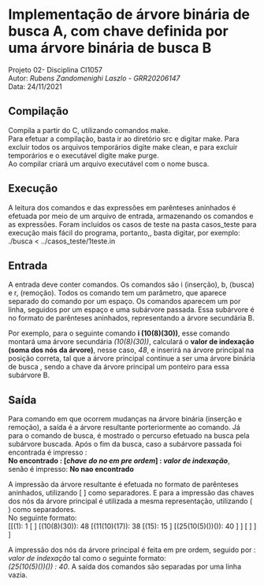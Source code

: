 # Implementação de árvore binária de busca A, com chave definida por uma árvore binária de busca B
Projeto 02- Disciplina CI1057\
Autor: *Rubens Zandomenighi Laszlo - GRR20206147*\
Data: 24/11/2021

## Compilação 
Compila a partir do C, utilizando comandos make.  
Para efetuar a compilação, basta ir ao diretório src e digitar make.
Para excluir todos os arquivos temporários digite make clean,
e para excluir temporários e o executável digite make purge.  
Ao compilar criará um arquivo executável com o nome busca.

## Execução
A leitura dos comandos e das expressões em parênteses aninhados é efetuada por meio de um arquivo de entrada, armazenando os comandos e as expressões. Foram incluídos os casos de teste na pasta casos_teste para execução mais fácil do programa, portanto,, basta digitar, por exemplo: 
./busca < ../casos_teste/1teste.in 

## Entrada
A entrada deve conter comandos. Os comandos são i (inserção), b, (busca) e r, (remoção). Todos os comando tem um parâmetro, que aparece separado do comando por um espaço. Os comandos aparecem um por linha, seguidos por um espaço e uma subárvore passada. Essa subárvore é no formato de parênteses aninhados, representando a árvore secundária B.

Por exemplo, para o seguinte comando __i (10(8)(30))__, esse comando montará uma árvore secundária _(10(8)(30))_, calculará o __valor de indexação (soma dos nós da árvore)__, nesse caso, _48_, e inserirá na árvore principal na posição correta, tal que a árvore principal continue a ser uma árvore binária de busca , sendo a chave da árvore principal um ponteiro para essa subárvore B. 

## Saída
Para comando em que ocorrem mudanças na árvore binária (inserção e remoção), a saída é a árvore resultante porteriormente ao comando.
Já para o comando de busca, é mostrado o percurso efetuado na busca pela subárvore buscada. Após o fim da busca, caso a subárvore passada foi encontrada é impresso  : \
**No encontrado : [_chave do no em pre ordem_] : _valor de indexação_**,\
senão é impresso:  **No nao encontrado**

A impressão da árvore resultante é efetuada no formato de parênteses aninhados, utilizando  [ ] como separadores. E para a impressão das chaves dos nós da árvore principal é utilizada a mesma representação, utilizando ( ) como separadores.  
No seguinte formato: \
[[(1): 1
[
]
[(10(8)(30)): 48
[(11(10)(17)): 38
[(15): 15
]
[(25(10(5)())()): 40
]
]
[
]
]
]


A impressão dos nós da árvore principal é feita em pre ordem, seguido por : _valor de indexação_  tal como o seguinte formato: \
 _(25(10(5)())()) : 40_. 
A saída dos comandos são separadas por uma linha  vazia.
